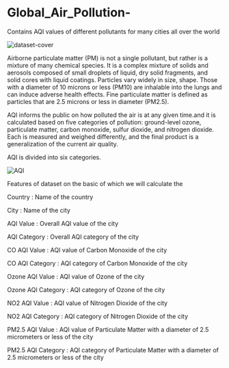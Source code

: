 # Global_Air_Pollution-
Contains AQI values of different pollutants for many cities all over the world

![dataset-cover](https://user-images.githubusercontent.com/111516810/201015861-4b1fff17-62b3-4dd1-bf2b-489ac7c53b8b.png)

Airborne particulate matter (PM) is not a single pollutant, but rather is a mixture of many chemical species. It is a complex mixture of solids and aerosols composed of small droplets of liquid, dry solid fragments, and solid cores with liquid coatings. Particles vary widely in size, shape. Those with a diameter of 10 microns or less (PM10) are inhalable into the lungs and can induce adverse health effects. Fine particulate matter is defined as particles that are 2.5 microns or less in diameter (PM2.5).

AQI informs the public on how polluted the air is at any given time.and it is calculated based on five categories of pollution: ground-level ozone, particulate matter, carbon monoxide, sulfur dioxide, and nitrogen dioxide. Each is measured and weighed differently, and the final product is a generalization of the current air quality.

AQI is divided into six categories.

![AQI](https://user-images.githubusercontent.com/111516810/201016976-d065be7a-fbaf-4a0d-a490-8f6e1413940c.png)

Features of dataset on the basic of which we will calculate the 

Country : Name of the country

City : Name of the city

AQI Value : Overall AQI value of the city

AQI Category : Overall AQI category of the city

CO AQI Value : AQI value of Carbon Monoxide of the city

CO AQI Category : AQI category of Carbon Monoxide of the city

Ozone AQI Value : AQI value of Ozone of the city

Ozone AQI Category : AQI category of Ozone of the city

NO2 AQI Value : AQI value of Nitrogen Dioxide of the city

NO2 AQI Category : AQI category of Nitrogen Dioxide of the city

PM2.5 AQI Value : AQI value of Particulate Matter with a diameter of 2.5 micrometers or less of the city

PM2.5 AQI Category : AQI category of Particulate Matter with a diameter of 2.5 micrometers or less of the city
